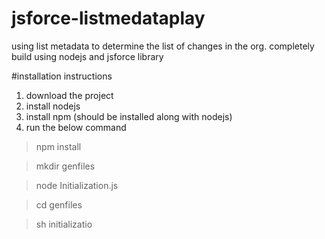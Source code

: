 # jsforce-listmedataplay
using list metadata to determine the list of changes in the org. completely build using nodejs and jsforce library

#installation instructions

 1. download the project
 2. install nodejs
 2. install npm (should be installed along with nodejs)
 3. run the below command

> npm install

> mkdir genfiles

> node Initialization.js

> cd genfiles 

> sh initializatio